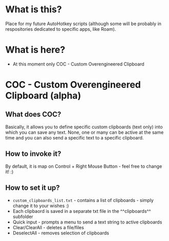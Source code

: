# What is this?
Place for my future AutoHotkey scripts (although some will be probably in respositories dedicated to specific apps, like Roam).

# What is here?
- At this moment only COC - Custom Overengineered Clipboard

# COC - Custom Overengineered Clipboard (alpha)
## What does COC? 
Basically, it allows you to define specific custom clipboards (text only) into which you can save any text. 
None, one or many can be active at the same time and you can also send a specific text to a specific clipboard.

## How to invoke it?
By default, it is map on Control + Right Mouse Button - feel free to change it! :) 

## How to set it up? 
- `custom_clipboards_list.txt` - contains a list of clipboards - simply change it to your wishes :)
- Each clipbaord is saved in a separate txt file in the ^^clipboards^^ subfolder
- Quick input - prompts a menu to send a text string to active clipboards
- Clear/ClearAll - deletes a file/files
- DeselectAll - removes selection of clipboards



